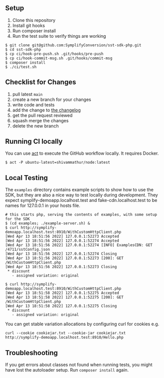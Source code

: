 ## Setup

1. Clone this repository
2. Install git hooks
3. Run composer install
4. Run the test suite to verify things are working

```shell
$ git clone git@github.com:SymplifyConversion/sst-sdk-php.git
$ cd sst-sdk-php
$ cp ci/hook-pre-push.sh .git/hooks/pre-push
$ cp ci/hook-commit-msg.sh .git/hooks/commit-msg
$ composer install
$ ./ci/test.sh
```

## Checklist for Changes

1. pull latest `main`
2. create a new branch for your changes
3. write code and tests
4. add the change to [the changelog](./CHANGELOG.md)
5. get the pull request reviewed
6. squash merge the changes
7. delete the new branch

## Running CI locally

You can use [act](https://github.com/nektos/act) to execute the GitHub workflow
locally. It requires Docker.

```shell
$ act -P ubuntu-latest=shivammathur/node:latest
```

## Local Testing

The `examples` directory contains example scripts to show how to use the SDK,
but they are also a nice way to test locally during development.
They expect symplify-demoapp.localhost.test and fake-cdn.localhost.test to be
names for 127.0.0.1 in your hosts file.

```
# this starts php, serving the contents of examples, with some setup for the SDK
$ (cd examples; ./example-server.sh) &
$ curl http://symplify-demoapp.localhost.test:8910/WithCustomHttpClient.php
[Wed Apr 13 18:51:56 2022] 127.0.0.1:52273 Accepted
[Wed Apr 13 18:51:56 2022] 127.0.0.1:52274 Accepted
[Wed Apr 13 18:51:56 2022] 127.0.0.1:52274 [INFO] ExamplesCDN: GET /4711/sstConfig.json
[Wed Apr 13 18:51:56 2022] 127.0.0.1:52274 Closing
[Wed Apr 13 18:51:56 2022] 127.0.0.1:52273 [200]: GET /WithCustomHttpClient.php
[Wed Apr 13 18:51:56 2022] 127.0.0.1:52273 Closing
 * discount
   - assigned variation: original

$ curl http://symplify-demoapp.localhost.test:8910/WithCustomHttpClient.php
[Wed Apr 13 18:51:58 2022] 127.0.0.1:52275 Accepted
[Wed Apr 13 18:51:58 2022] 127.0.0.1:52275 [200]: GET /WithCustomHttpClient.php
[Wed Apr 13 18:51:58 2022] 127.0.0.1:52275 Closing
 * discount
   - assigned variation: original

```

You can get stable variation allocations by configuring curl for cookies e.g.
```
curl --cookie cookiejar.txt --cookie-jar cookiejar.txt http://symplify-demoapp.localhost.test:8910/Hello.php
```

## Troubleshooting

If you get errors about classes not found when running tests, you might have lost the autoloader setup.
Run `composer install` again.
